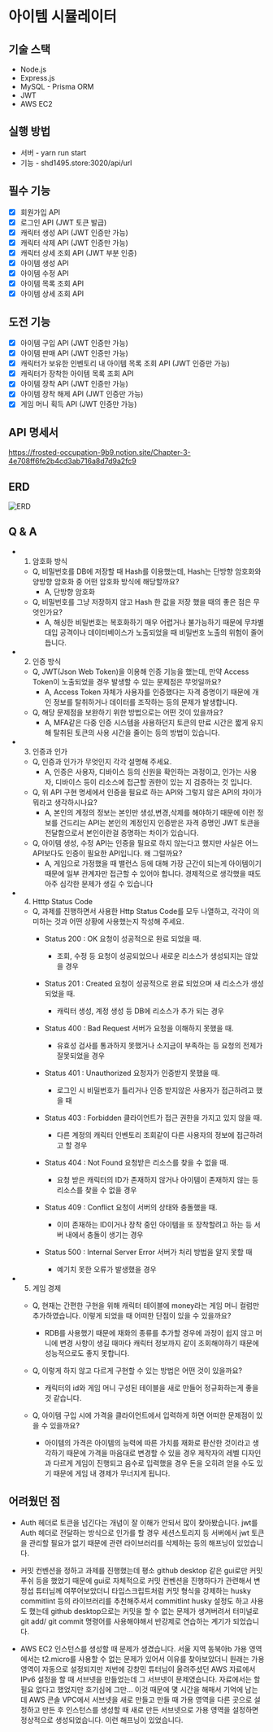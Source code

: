 # 아이템 시뮬레이터
## 기술 스택
- Node.js
- Express.js
- MySQL - Prisma ORM
- JWT
- AWS EC2
## 실행 방법
- 서버 - yarn run start
- 기능 - shd1495.store:3020/api/url
## 필수 기능
 - [x] 회원가입 API
 - [x] 로그인 API (JWT 토큰 발급)
 - [x] 캐릭터 생성 API (JWT 인증만 가능)
 - [x] 캐릭터 삭제 API (JWT 인증만 가능)
 - [x] 캐릭터 상세 조회 API (JWT 부분 인증)
 - [x] 아이템 생성 API
 - [x] 아이템 수정 API
 - [x] 아이템 목록 조회 API
 - [x] 아이템 상세 조회 API

## 도전 기능
 - [x] 아이템 구입 API (JWT 인증만 가능)
 - [x] 아이템 판매 API (JWT 인증만 가능)
 - [x] 캐릭터가 보유한 인벤토리 내 아이템 목록 조회 API (JWT 인증만 가능)
 - [x] 캐릭터가 장착한 아이템 목록 조회 API
 - [x] 아이템 장착 API (JWT 인증만 가능)
 - [x] 아이템 장착 해제 API (JWT 인증만 가능)
 - [x] 게임 머니 획득 API (JWT 인증만 가능)

## API 명세서
https://frosted-occupation-9b9.notion.site/Chapter-3-4e708ff6fe2b4cd3ab716a8d7d9a2fc9

## ERD
![ERD](https://github.com/user-attachments/assets/b5388caf-f189-4fa0-9d5d-7e374bc46da7)


## Q & A
- 1. 암호화 방식
   - Q, 비밀번호를 DB에 저장할 때 Hash를 이용했는데, Hash는 단방향 암호화와 양방향 암호화 중 어떤 암호화 방식에 해당할까요?
       - A, 단방향 암호화
   - Q, 비밀번호를 그냥 저장하지 않고 Hash 한 값을 저장 했을 때의 좋은 점은 무엇인가요?
       - A, 해싱한 비밀번호는 복호화하기 매우 어렵거나 불가능하기 때문에 무차별 대입 공격이나 데이터베이스가 노출되었을 때
        비밀번호 노출의 위험이 줄어듭니다.
- 2. 인증 방식
  - Q, JWT(Json Web Token)을 이용해 인증 기능을 했는데, 만약 Access Token이 노출되었을 경우 발생할 수 있는 문제점은 무엇일까요?
     - A, Access Token 자체가 사용자를 인증했다는 자격 증명이기 때문에 개인 정보를 탈취하거나 데이터를 조작하는 등의 문제가 발생합니다.
  - Q, 해당 문제점을 보완하기 위한 방법으로는 어떤 것이 있을까요?
     - A, MFA같은 다중 인증 시스템을 사용하던지 토큰의 만료 시간은 짧게 유지해 탈취된 토큰의 사용 시간을 줄이는 등의 방법이 있습니다.
- 3. 인증과 인가
  - Q, 인증과 인가가 무엇인지 각각 설명해 주세요.
     - A, 인증은 사용자, 디바이스 등의 신원을 확인하는 과정이고, 인가는 사용자, 디바이스 등이 리소스에 접근할 권한이 있는 지 검증하는 것 입니다.
  - Q, 위 API 구현 명세에서 인증을 필요로 하는 API와 그렇지 않은 API의 차이가 뭐라고 생각하시나요?
     - A, 본인의 계정의 정보는 본인만 생성,변경,삭제를 해야하기 때문에 이런 정보를 건드리는 API는 본인의 계정인지 인증받은 자격 증명인
       JWT 토큰을 전달함으로서 본인이란걸 증명하는 차이가 있습니다.
  - Q, 아이템 생성, 수정 API는 인증을 필요로 하지 않는다고 했지만 사실은 어느 API보다도 인증이 필요한 API입니다. 왜 그럴까요?
     - A, 게임으로 가정했을 때 밸런스 등에 대해 가장 근간이 되는게 아이템이기 때문에 일부 관계자만 접근할 수 있어야 합니다.
       경제적으로 생각했을 때도 아주 심각한 문제가 생길 수 있습니다
- 4. Htttp Status Code
  - Q, 과제를 진행하면서 사용한 Http Status Code를 모두 나열하고, 각각이 의미하는 것과 어떤 상황에 사용했는지 작성해 주세요.
     - Status 200 : OK 요청이 성공적으로 완료 되었을 때.
        - 조회, 수정 등 요청이 성공되었으나 새로운 리소스가 생성되지는 않았을 경우
          
     - Status 201 : Created 요청이 성공적으로 완료 되었으며 새 리소스가 생성되었을 때.
        - 캐릭터 생성, 계정 생성 등 DB에 리소스가 추가 되는 경우
          
     - Status 400 : Bad Request 서버가 요청을 이해하지 못했을 때.
        - 유효성 검사를 통과하지 못했거나 소지금이 부족하는 등 요청의 전제가 잘못되었을 경우
          
     - Status 401 : Unauthorized 요청자가 인증받지 못했을 때.
        - 로그인 시 비밀번호가 틀리거나 인증 받지않은 사용자가 접근하려고 했을 때
          
     - Status 403 : Forbidden 클라이언트가 접근 권한을 가지고 있지 않을 때.
        - 다른 계정의 캐릭터 인벤토리 조회같이 다른 사용자의 정보에 접근하려고 할 경우
          
     - Status 404 : Not Found 요청받은 리소스를 찾을 수 없을 때.
        - 요청 받은 캐릭터의 ID가 존재하지 않거나 아이템이 존재하지 않는 등 리소스를 찾을 수 없을 경우
          
     - Status 409 : Conflict 요청이 서버의 상태와 충돌했을 때.
        - 이미 존재하는 ID이거나 장착 중인 아이템을 또 장착할려고 하는 등 서버 내에서 충돌이 생기는 경우
          
     - Status 500 : Internal Server Error 서버가 처리 방법을 알지 못할 때
        - 예기치 못한 오류가 발생했을 경우
          
- 5. 게임 경제
  - Q, 현재는 간편한 구현을 위해 캐릭터 테이블에 money라는 게임 머니 컬럼만 추가하였습니다. 이렇게 되었을 때 어떠한 단점이 있을 수 있을까요?
     - RDB를 사용했기 때문에 재화의 종류를 추가할 경우에 과정이 쉽지 않고 머니에 변경 사항이 생길 때마다 캐릭터 정보까지 같이 조회해야하기 때문에
      성능적으로도 좋지 못합니다.

  - Q, 이렇게 하지 않고 다르게 구현할 수 있는 방법은 어떤 것이 있을까요?
     - 캐릭터의 id와 게임 머니 구성된 테이블을 새로 만들어 정규화하는게 좋을 것 같습니다.

  - Q, 아이템 구입 시에 가격을 클라이언트에서 입력하게 하면 어떠한 문제점이 있을 수 있을까요?
     - 아이템의 가격은 아이템의 능력에 따른 가치를 재화로 환산한 것이라고 생각하기 때문에 가격을 마음대로 변경할 수 있을 경우
       제작자의 레벨 디자인과 다르게 게임이 진행되고 음수로 입력했을 경우 돈을 오히려 얻을 수도 있기 때문에 게임 내 경제가 무너지게 됩니다.
## 어려웠던 점
- Auth 헤더로 토큰을 넘긴다는 개념이 잘 이해가 안되서 많이 찾아봤습니다.
 jwt를 Auth 헤더로 전달하는 방식으로 인가를 할 경우 세션스토리지 등 서버에서 jwt 토큰을 관리할 필요가 없기 때문에
 관련 라이브러리를 삭제하는 등의 해프닝이 있었습니다.

- 커밋 컨벤션을 정하고 과제를 진행했는데 평소 github desktop 같은 gui로만 커밋 푸쉬 등을 했었기 때문에
  gui로 자체적으로 커밋 컨벤션을 진행하다가 관련해서 변정섭 튜터님께 여쭈어보았더니 타입스크립트처럼 커밋 형식을 강제하는 husky commitlint 등의 라이브러리를
  추천해주셔서 commitlint husky 설정도 하고 사용도 했는데 github desktop으로는 커밋을 할 수 없는 문제가 생겨버려서
  터미널로 git add/ git commit 명령어를 사용해야해서 반강제로 연습하는 계기가 되었습니다.

- AWS EC2 인스턴스를 생성할 때 문제가 생겼습니다. 서울 지역 동북아b 가용 영역에서는 t2.micro를 사용할 수 없는 문제가 있어서 이유를 찾아보았더니
  원래는 가용 영역이 자동으로 설정되지만 저번에 강창민 튜터님이 올려주셨던 AWS 자료에서 IPv6 설정을 할 때 서브넷을 만들었는데 그 서브넷이 문제였습니다.
  자료에서는 할 필요 없다고 했었지만 호기심에 그만...
  이것 때문에 몇 시간을 해매서 기억에 남는데 AWS 콘솔 VPC에서 서브넷을 새로 만들고 만들 때 가용 영역을 다른 곳으로 설정하고 만든 후
  인스턴스를 생성할 때 새로 만든 서브넷으로 가용 영역을 설정하면 정상적으로 생성되었습니다. 이런 해프닝이 있었습니다.
